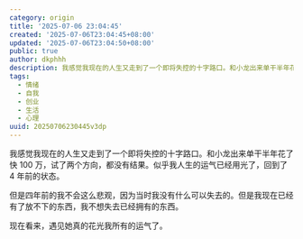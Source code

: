 ```yaml
---
category: origin
title: '2025-07-06 23:04:45'
created: '2025-07-06T23:04:45+08:00'
updated: '2025-07-06T23:04:50+08:00'
public: true
author: dkphhh
description: 我感觉我现在的人生又走到了一个即将失控的十字路口。和小龙出来单干半年花了快 100 万，试了两个方向，都没有结果……
tags:
  - 情绪
  - 自我
  - 创业
  - 生活
  - 心理
uuid: 20250706230445v3dp
---
```


我感觉我现在的人生又走到了一个即将失控的十字路口。和小龙出来单干半年花了快 100 万，试了两个方向，都没有结果。似乎我人生的运气已经用光了，回到了 4 年前的状态。

但是四年前的我不会这么悲观，因为当时我没有什么可以失去的。但是我现在已经有了放不下的东西，我不想失去已经拥有的东西。

现在看来，遇见她真的花光我所有的运气了。
